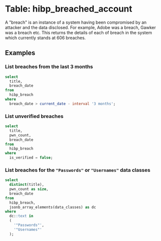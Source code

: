 # Table: hibp_breached_account

A "breach" is an instance of a system having been compromised by an attacker and the data disclosed. For example, Adobe was a breach, Gawker was a breach etc. This returns the details of each of breach in the system which currently stands at 606 breaches.

## Examples

### List breaches from the last 3 months

```sql
select
  title,
  breach_date
from
  hibp_breach
where
  breach_date > current_date - interval '3 months';
```

### List unverified breaches

```sql
select
  title,
  pwn_count,
  breach_date
from
  hibp_breach
where
  is_verified = false;
```

### List breaches for the `"Passwords"` or `"Usernames"` data classes

```sql
select
  distinct(title),
  pwn_count as size,
  breach_date
from
  hibp_breach,
  jsonb_array_elements(data_classes) as dc
where
  dc::text in
  (
    '"Passwords"',
    '"Usernames"'
  );
```
